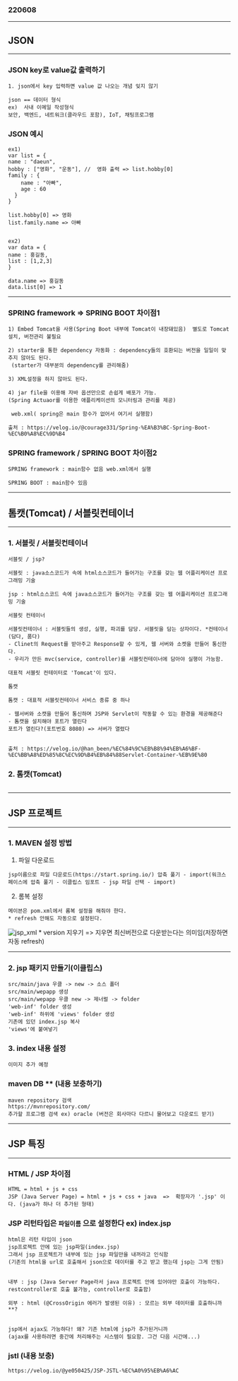 ### 220608
---
## JSON
---
### JSON key로 value값 출력하기
```
1. json에서 key 입력하면 value 값 나오는 개념 잊지 않기 

json == 데이터 형식
ex)  사내 이메일 작성형식
보안, 백엔드, 네트워크(클라우드 포함), IoT, 채팅프로그램
```

### JSON 예시
``` 
ex1)
var list = {
name : "daeun",
hobby : ["영화", "운동"], //  영화 출력 => list.hobby[0] 
family : {
	name : "아빠",
	age : 60
  }
}

list.hobby[0] => 영화
list.family.name => 아빠


ex2)
var data = {
name : 홍길동,
list : [1,2,3]
}

data.name => 홍길동
data.list[0] => 1
```

---

### SPRING framework => SPRING BOOT 차이점1
```
1) Embed Tomcat을 사용(Spring Boot 내부에 Tomcat이 내장돼있음)  별도로 Tomcat 설치, 버전관리 불필요

2) starter을 통한 dependency 자동화 : dependency들의 호환되는 버전을 일일이 맞추지 않아도 된다. 
 (starter가 대부분의 dependency를 관리해줌)

3) XML설정을 하지 않아도 된다.

4) jar file을 이용해 자바 옵션만으로 손쉽게 배포가 가능.
(Spring Actuaor를 이용한 애플리케이션의 모니터링과 관리를 제공)

 web.xml( spring은 main 함수가 없어서 여기서 실행함)

출처 : https://velog.io/@courage331/Spring-%EA%B3%BC-Spring-Boot-%EC%B0%A8%EC%9D%B4
```
### SPRING framework / SPRING BOOT 차이점2
```
SPRING framework : main함수 없음 web.xml에서 실행

SPRING BOOT : main함수 있음
```
---
## 톰캣(Tomcat) / 서블릿컨테이너 
---
### 1. 서블릿 / 서블릿컨테이너 

`서블릿 / jsp?` 
```
서블릿 : java소스코드가 속에 html소스코드가 들어가는 구조를 갖는 웹 어플리케이션 프로그래밍 기술

jsp : html소스코드 속에 java소스코드가 들어가는 구조를 갖는 웹 어플리케이션 프로그래밍 기술
```

`서블릿 컨테이너`
```
서블릿컨테이너 : 서블릿들의 생성, 실행, 파괴를 담당. 서블릿을 담는 상자이다. *컨테이너(담다, 품다) 
- Clinet의 Request를 받아주고 Response할 수 있게, 웹 서버와 소켓을 만들어 통신한다.
- 우리가 만든 mvc(service, controller)를 서블릿컨테이너에 담아야 실행이 가능함.

대표적 서블릿 컨테이터로 'Tomcat'이 있다. 
```

`톰캣`
```
톰캣 : 대표적 서블릿컨테이너 서비스 종류 중 하나

- 웹서버와 소캣을 만들어 통신하며 JSP와 Servlet이 작동할 수 있는 환경을 제공해준다
- 톰캣을 설치해야 포트가 열린다
포트가 열린다?(포트번호 8080) => 서버가 열렸다


출처 : https://velog.io/@han_been/%EC%84%9C%EB%B8%94%EB%A6%BF-%EC%BB%A8%ED%85%8C%EC%9D%B4%EB%84%88Servlet-Container-%EB%9E%80

```



###  2. 톰캣(Tomcat)
```

```
---
## JSP 프로젝트 
---
### 1. MAVEN 설정 방법

1) 파일 다운로드
```
jsp이름으로 파일 다운로드(https://start.spring.io/) 압축 풀기 - import(워크스페이스에 압축 풀기 - 이클립스 임포트 - jsp 파일 선택 - import) 
```

2) 롬복 설정
```
메이븐은 pom.xml에서 롬복 설정을 해줘야 한다.
* refresh 안해도 자동으로 설정된다.
```

![jsp_xml](https://user-images.githubusercontent.com/96815399/172520911-0511d05d-3e86-4535-98cc-0cdc7ec8646e.PNG)
	* version 지우기 => 지우면 최신버전으로 다운받는다는 의미임(저장하면 자동 refresh)

---

### 2. jsp 패키지 만들기(이클립스)
```
src/main/java 우클 -> new -> 소스 폴더
src/main/wepapp 생성 
src/main/wepapp 우클 new -> 제너럴 -> folder
'web-inf' folder 생성
'web-inf' 하위에 'views' folder 생성
기존에 있던 index.jsp 복사
'views'에 붙여넣기
```

### 3. index 내용 설정 
```
이미지 추가 예정

```


### maven DB ** (내용 보충하기)
```
maven repository 검색
https://mvnrepository.com/ 
추가할 프로그램 검색 ex) oracle (버전은 회사마다 다르니 물어보고 다운로드 받기)

```
---
## JSP 특징
---
### HTML / JSP 차이점
```
HTML = html + js + css
JSP (Java Server Page) = html + js + css + java  =>  확장자가 '.jsp' 이다. (java가 하나 더 추가된 형태)
```

### JSP 리턴타입은 `파일이름` 으로 설정한다 ex) index.jsp
```
html은 리턴 타입이 json
jsp프로젝트 안에 있는 jsp파일(index.jsp)
그래서 jsp 프로젝트가 내부에 있는 jsp 파일만을 내꺼라고 인식함
(기존의 html을 url로 호출해서 json으로 데이터를 주고 받고 했는데 jsp는 그게 안됨) 


내부 : jsp (Java Server Page라서 java 프로젝트 안에 있어야만 호출이 가능하다. restcontroller로 호출 불가능, controller로 호출함)

외부 : html (@CrossOrigin 에러가 발생된 이유) : 모르는 외부 데이터를 호출하니까 **?


jsp에서 ajax도 가능하다! 왜? 기존 html에 jsp가 추가된거니까 
(ajax를 사용하려면 중간에 처리해주는 시스템이 필요함. 그건 다음 시간에...)

```
### jstl (내용 보충)
```
https://velog.io/@ye050425/JSP-JSTL-%EC%A0%95%EB%A6%AC

```